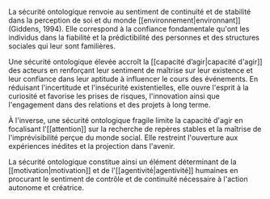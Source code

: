 La sécurité ontologique renvoie au sentiment de continuité et de stabilité dans la perception de soi et du monde [[environnement|environnant]] (Giddens, 1994). Elle correspond à la confiance fondamentale qu'ont les individus dans la fiabilité et la prédictibilité des personnes et des structures sociales qui leur sont familières.

Une sécurité ontologique élevée accroît la [[capacité d’agir|capacité d'agir]] des acteurs en renforçant leur sentiment de maîtrise sur leur existence et leur confiance dans leur aptitude à influencer le cours des événements. En réduisant l'incertitude et l'insécurité existentielles, elle ouvre l'esprit à la curiosité et favorise les prises de risques, l'innovation ainsi que l'engagement dans des relations et des projets à long terme.

À l'inverse, une sécurité ontologique fragile limite la capacité d'agir en focalisant l'[[attention]] sur la recherche de repères stables et la maîtrise de l'imprévisibilité perçue du monde social. Elle restreint l'ouverture aux expériences inédites et la projection dans l'avenir.

La sécurité ontologique constitue ainsi un élément déterminant de la [[motivation|motivation]] et de l'[[agentivité|agentivité]] humaines en procurant le sentiment de contrôle et de continuité nécessaire à l'action autonome et créatrice. 

